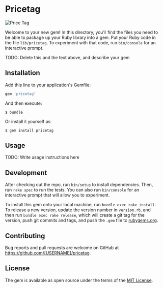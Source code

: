 # Pricetag

![Price Tag](https://img.shields.io/badge/price-25.33%2Fhr-lightgray.svg "Price Tag")

Welcome to your new gem! In this directory, you'll find the files you need to be able to package up your Ruby library into a gem. Put your Ruby code in the file `lib/pricetag`. To experiment with that code, run `bin/console` for an interactive prompt.

TODO: Delete this and the text above, and describe your gem

## Installation

Add this line to your application's Gemfile:

```ruby
gem 'pricetag'
```

And then execute:

    $ bundle

Or install it yourself as:

    $ gem install pricetag

## Usage

TODO: Write usage instructions here

## Development

After checking out the repo, run `bin/setup` to install dependencies. Then, run `rake spec` to run the tests. You can also run `bin/console` for an interactive prompt that will allow you to experiment.

To install this gem onto your local machine, run `bundle exec rake install`. To release a new version, update the version number in `version.rb`, and then run `bundle exec rake release`, which will create a git tag for the version, push git commits and tags, and push the `.gem` file to [rubygems.org](https://rubygems.org).

## Contributing

Bug reports and pull requests are welcome on GitHub at https://github.com/[USERNAME]/pricetag.


## License

The gem is available as open source under the terms of the [MIT License](http://opensource.org/licenses/MIT).

